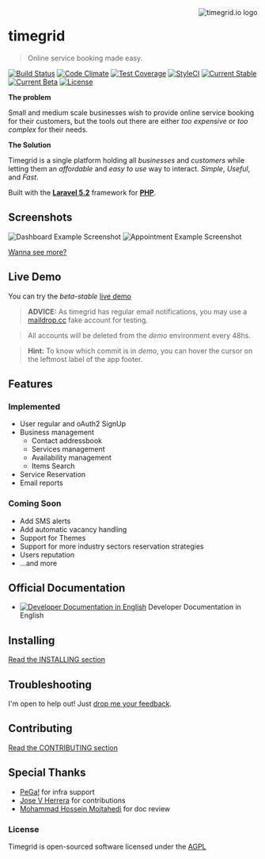 <a href="http://www.timegrid.io/">
    <img src="http://i.imgur.com/905Lv7L.png" alt="timegrid.io logo" title="timegrid.io" align="right" />
</a>

timegrid
============

> Online service booking made easy.

[![Build Status](https://travis-ci.org/alariva/timegrid.svg?branch=development)](https://travis-ci.org/alariva/timegrid)
[![Code Climate](https://codeclimate.com/github/alariva/timegrid/badges/gpa.svg)](https://codeclimate.com/github/alariva/timegrid)
[![Test Coverage](https://codeclimate.com/github/alariva/timegrid/badges/coverage.svg)](https://codeclimate.com/github/alariva/timegrid/coverage)
[![StyleCI](https://styleci.io/repos/45974720/shield)](https://styleci.io/repos/45974720)
[![Current Stable](https://img.shields.io/badge/beta--stable-4.1.0-green.svg?style=flat-square)](http://timegrid.io/)
[![Current Beta](https://img.shields.io/badge/dev--alpha-4.x-orange.svg?style=flat-square)](http://demo.timegrid.io/)
[![License](https://img.shields.io/:license-AGPL--3.0-blue.svg?style=flat-square)](http://www.gnu.org/licenses/agpl-3.0.txt)

**The problem**

Small and medium scale businesses wish to provide online service booking for their customers, but the tools out there are either *too expensive* or *too complex* for their needs.

**The Solution**

Timegrid is a single platform holding all *businesses* and *customers* while letting them an *affordable* and *easy to use* way to interact. *Simple*, *Useful*, and *Fast*.

Built with the [**Laravel 5.2**](http://laravel.com/docs/5.2) framework for [**PHP**](http://php.net/).

## Screenshots

![Dashboard Example Screenshot](http://i.imgur.com/I7i4kLl.png)
![Appointment Example Screenshot](http://i.imgur.com/y1sw5nH.png)

[Wanna see more?](https://github.com/alariva/timegrid/wiki/Screenshots)

## Live Demo

You can try the *beta-stable* [live demo](http://demo.timegrid.io/)

> **ADVICE:** As timegrid has regular email notifications, you may use a [maildrop.cc](http://maildrop.cc/) fake account for testing.

> All accounts will be deleted from the *demo* environment every 48hs.

> **Hint:** To know which commit is in *demo*, you can hover the cursor on the leftmost label of the app footer.

## Features

### Implemented

  * User regular and oAuth2 SignUp
  * Business management
    * Contact addressbook
    * Services management
    * Availability management
    * Items Search
  * Service Reservation
  * Email reports

### Coming Soon

  * Add SMS alerts
  * Add automatic vacancy handling
  * Support for Themes
  * Support for more industry sectors reservation strategies
  * Users reputation
  * ...and more

## Official Documentation

  * [![Developer Documentation in English](https://readthedocs.org/projects/timegrid-doc-dev/badge/?version=latest)](http://timegrid-doc-dev.readthedocs.org/en/latest/?badge=latest) Developer Documentation in English

## Installing

[Read the INSTALLING section](INSTALLING.md)

## Troubleshooting

I'm open to help out! Just [drop me your feedback](https://timegrid.slack.com/messages/general/).

## Contributing

[Read the CONTRIBUTING section](CONTRIBUTING.md)

## Special Thanks

  * [PeGa!](http://ar.linkedin.com/in/pabloegonzalez) for infra support
  * [Jose V Herrera](https://github.com/josevh) for contributions
  * [Mohammad Hossein Mojtahedi](https://github.com/MHM5000) for doc review

### License

Timegrid is open-sourced software licensed under the [AGPL](http://www.gnu.org/licenses/agpl-3.0-standalone.html)
